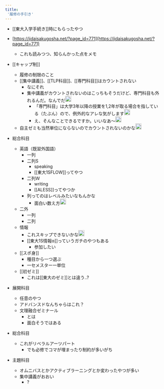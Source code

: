 ```yaml
---
title:
 '履修の手引き'
---
```


- [[東大入学手続き]]時にもらったやつ
- [https://jidaisakugosha.net/?page_id=771](https://jidaisakugosha.net/?page_id=771)
    - これも読みつつ、知らんかった点をメモ

- [[キャップ制]]
    - 履修の制限のこと
    - [[集中講義]]、[[TLP科目]]、[[専門科目]]はカウントされない
        - なにそれ
        - 集中講義がカウントされないのはこっちもそうだけど、専門科目も外れるんだ。なんでだ<img src='https://scrapbox.io/api/pages/blu3mo-public/takker/icon' alt='takker.icon' height="19.5"/>
            - 「専門科目」は大学3年以降の授業を1,2年が取る場合を指している（たぶん）ので、例外的なアレな気がします<img src='https://scrapbox.io/api/pages/blu3mo-public/blu3mo/icon' alt='blu3mo.icon' height="19.5"/>
            - え、そんなことできるですか。いいなあ～<img src='https://scrapbox.io/api/pages/blu3mo-public/takker/icon' alt='takker.icon' height="19.5"/>
    - 自主ゼミも当然単位にならないのでカウントされないのかな<img src='https://scrapbox.io/api/pages/blu3mo-public/blu3mo/icon' alt='blu3mo.icon' height="19.5"/>

- 総合科目
    - 英語（既習外国語）
        - 一列
        - 二列S
            - speaking
            - [[東大1SFLOW]]ってやつ
        - 二列W
            - writing
            - [[ALESS]]ってやつか
        - 列ってのはレベルみたいなもんかな
            - 面白い数え方<img src='https://scrapbox.io/api/pages/blu3mo-public/takker/icon' alt='takker.icon' height="19.5"/>
    - 二外
        - 一列
        - 二列
    - 情報
        - これスキップできないかな<img src='https://scrapbox.io/api/pages/blu3mo-public/blu3mo/icon' alt='blu3mo.icon' height="19.5"/>
        - [[東大1S情報α]]っていうガチのやつもある
            - 参加したい
    - [[スポ身]]
        - 種目から一つ選ぶ
        - 一セメスター一単位
    - [[初ゼミ]]
        - これは[[東大のゼミ]]とは違う..?
- 展開科目
    - 任意のやつ
    - アドバンスドなんちゃらはこれ？
    - 文理融合ゼミナール
        - とは
        - 面白そうではある
- 総合科目
    - これがリベラルアーツパート
        - でも必修でコマが埋まったり制約が多いがち
- 主題科目
    - オムニバスとかアクティブラーニングとか変わったやつが多い
    - 集中講義がおおい
        - ?

